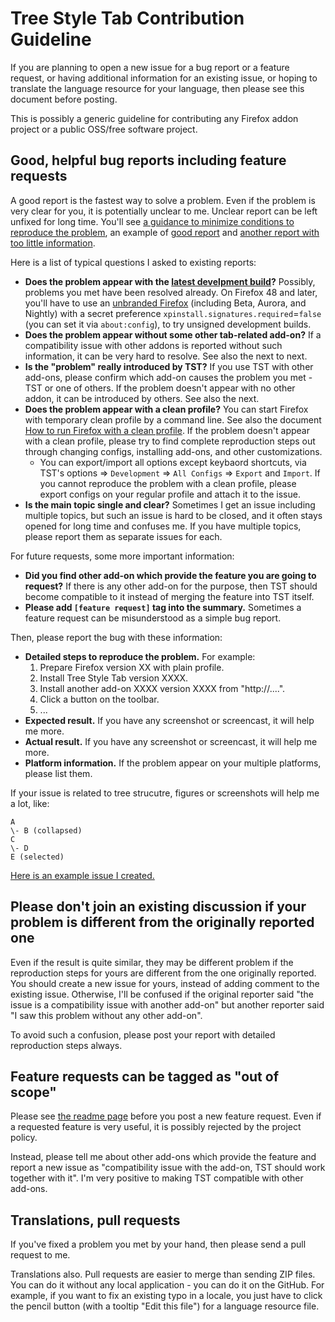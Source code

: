 # Tree Style Tab Contribution Guideline

If you are planning to open a new issue for a bug report or a feature request, or having additional information for an existing issue, or hoping to translate the language resource for your language, then please see this document before posting.

This is possibly a generic guideline for contributing any Firefox addon project or a public OSS/free software project.

## Good, helpful bug reports including feature requests

A good report is the fastest way to solve a problem.
Even if the problem is very clear for you, it is potentially unclear to me.
Unclear report can be left unfixed for long time.
You'll see [a guidance to minimize conditions to reproduce the problem](
https://github.com/piroor/treestyletab/wiki/How-to-minimize-conditions-to-reproduce-a-problem), an example of [good report](https://github.com/piroor/treestyletab/issues/1134) and [another report with too little information](https://github.com/piroor/treestyletab/issues/1135).

Here is a list of typical questions I asked to existing reports:

 * **Does the problem appear with the [latest develpment build](http://piro.sakura.ne.jp/xul/xpi/nightly/)?**
   Possibly, problems you met have been resolved already.
   On Firefox 48 and later, you'll have to use an [unbranded Firefox](https://wiki.mozilla.org/Add-ons/Extension_Signing#Unbranded_Builds) (including Beta, Aurora, and Nightly) with a secret preference `xpinstall.signatures.required`=`false` (you can set it via `about:config`), to try unsigned development builds.
 * **Does the problem appear without some other tab-related add-on?**
   If a compatibility issue with other addons is reported without such information, it can be very hard to resolve.
   See also the next to next.
 * **Is the "problem" really introduced by TST?**
   If you use TST with other add-ons, please confirm which add-on causes the problem you met - TST or one of others.
   If the problem doesn't appear with no other addon, it can be introduced by others.
   See also the next.
 * **Does the problem appear with a clean profile?**
   You can start Firefox with temporary clean profile by a command line. See also the document [How to run Firefox with a clean profile](https://github.com/piroor/treestyletab/wiki/How-to-run-Firefox-with-a-clean-profile).
   If the problem doesn't appear with a clean profile, please try to find complete reproduction steps out through changing configs, installing add-ons, and other customizations.
   - You can export/import all options except keybaord shortcuts, via TST's options => `Development` => `All Configs` => `Export` and `Import`. If you cannot reproduce the problem with a clean profile, please export configs on your regular profile and attach it to the issue.
 * **Is the main topic single and clear?**
   Sometimes I get an issue including multiple topics, but such an issue is hard to be closed, and it often stays opened for long time and confuses me.
   If you have multiple topics, please report them as separate issues for each.

For future requests, some more important information:

 * **Did you find other add-on which provide the feature you are going to request?**
   If there is any other add-on for the purpose, then TST should become compatible to it instead of merging the feature into TST itself.
 * **Please add `[feature request]` tag into the summary.**
   Sometimes a feature request can be misunderstood as a simple bug report.

Then, please report the bug with these information:

 * **Detailed steps to reproduce the problem.** For example:
   1. Prepare Firefox version XX with plain profile.
   2. Install Tree Style Tab version XXXX.
   3. Install another add-on XXXX version XXXX from "http://....".
   4. Click a button on the toolbar.
   5. ...
 * **Expected result.**
   If you have any screenshot or screencast, it will help me more.
 * **Actual result.**
   If you have any screenshot or screencast, it will help me more.
 * **Platform information.**
   If the problem appear on your multiple platforms, please list them.

If your issue is related to tree strucutre, figures or screenshots will help me a lot, like:

```
A
\- B (collapsed)
C
\- D
E (selected)
```

[Here is an example issue I created.](https://github.com/piroor/treestyletab/issues/2267)

## Please don't join an existing discussion if your problem is different from the originally reported one

Even if the result is quite similar, they may be different problem if the reproduction steps for yours are different from the one originally reported.
You should create a new issue for yours, instead of adding comment to the existing issue.
Otherwise, I'll be confused if the original reporter said "the issue is a compatibility issue with another add-on" but another reporter said "I saw this problem without any other add-on".

To avoid such a confusion, please post your report with detailed reproduction steps always.

## Feature requests can be tagged as "out of scope"

Please see [the readme page](./README.md) before you post a new feature request.
Even if a requested feature is very useful, it is possibly rejected by the project policy.

Instead, please tell me about other add-ons which provide the feature and report a new issue as "compatibility issue with the add-on, TST should work together with it".
I'm very positive to making TST compatible with other add-ons.

## Translations, pull requests

If you've fixed a problem you met by your hand, then please send a pull request to me.

Translations also.
Pull requests are easier to merge than sending ZIP files.
You can do it without any local application - you can do it on the GitHub.
For example, if you want to fix an existing typo in a locale, you just have to click the pencil button (with a tooltip "Edit this file") for a language resource file.

